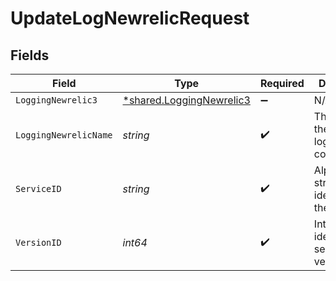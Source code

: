 # UpdateLogNewrelicRequest


## Fields

| Field                                                               | Type                                                                | Required                                                            | Description                                                         | Example                                                             |
| ------------------------------------------------------------------- | ------------------------------------------------------------------- | ------------------------------------------------------------------- | ------------------------------------------------------------------- | ------------------------------------------------------------------- |
| `LoggingNewrelic3`                                                  | [*shared.LoggingNewrelic3](../../models/shared/loggingnewrelic3.md) | :heavy_minus_sign:                                                  | N/A                                                                 |                                                                     |
| `LoggingNewrelicName`                                               | *string*                                                            | :heavy_check_mark:                                                  | The name for the real-time logging configuration.                   | test-log-endpoint                                                   |
| `ServiceID`                                                         | *string*                                                            | :heavy_check_mark:                                                  | Alphanumeric string identifying the service.                        | SU1Z0isxPaozGVKXdv0eY                                               |
| `VersionID`                                                         | *int64*                                                             | :heavy_check_mark:                                                  | Integer identifying a service version.                              | 1                                                                   |